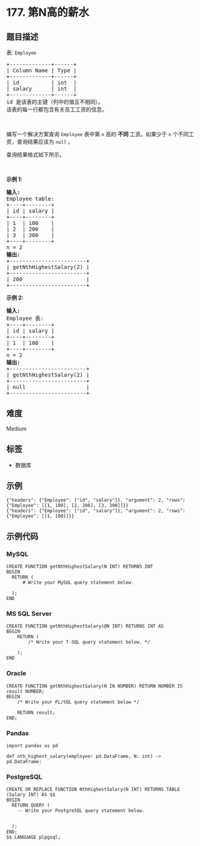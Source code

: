 # 177. 第N高的薪水

## 题目描述

<p>表:&nbsp;<code>Employee</code></p>

<pre>
+-------------+------+
| Column Name | Type |
+-------------+------+
| id          | int  |
| salary      | int  |
+-------------+------+
id 是该表的主键（列中的值互不相同）。
该表的每一行都包含有关员工工资的信息。
</pre>

<p>&nbsp;</p>

<p>编写一个解决方案查询&nbsp;<code>Employee</code> 表中第 <code>n</code> 高的&nbsp;<strong>不同</strong> 工资。如果少于&nbsp;<code>n</code> 个不同工资，查询结果应该为&nbsp;<code>null</code> 。</p>

<p>查询结果格式如下所示。</p>

<p>&nbsp;</p>

<p><strong>示例 1:</strong></p>

<pre>
<strong>输入:</strong> 
Employee table:
+----+--------+
| id | salary |
+----+--------+
| 1  | 100    |
| 2  | 200    |
| 3  | 300    |
+----+--------+
n = 2
<strong>输出:</strong> 
+------------------------+
| getNthHighestSalary(2) |
+------------------------+
| 200                    |
+------------------------+
</pre>

<p><strong>示例 2:</strong></p>

<pre>
<strong>输入:</strong> 
Employee 表:
+----+--------+
| id | salary |
+----+--------+
| 1  | 100    |
+----+--------+
n = 2
<strong>输出:</strong> 
+------------------------+
| getNthHighestSalary(2) |
+------------------------+
| null                   |
+------------------------+</pre>


## 难度

Medium

## 标签

- 数据库

## 示例

```
{"headers": {"Employee": ["id", "salary"]}, "argument": 2, "rows": {"Employee": [[1, 100], [2, 200], [3, 300]]}}
{"headers": {"Employee": ["id", "salary"]}, "argument": 2, "rows": {"Employee": [[1, 100]]}}
```

## 示例代码

### MySQL

```mysql
CREATE FUNCTION getNthHighestSalary(N INT) RETURNS INT
BEGIN
  RETURN (
      # Write your MySQL query statement below.

  );
END
```

### MS SQL Server

```mssql
CREATE FUNCTION getNthHighestSalary(@N INT) RETURNS INT AS
BEGIN
    RETURN (
        /* Write your T-SQL query statement below. */

    );
END
```

### Oracle

```oraclesql
CREATE FUNCTION getNthHighestSalary(N IN NUMBER) RETURN NUMBER IS
result NUMBER;
BEGIN
    /* Write your PL/SQL query statement below */

    RETURN result;
END;
```

### Pandas

```pythondata
import pandas as pd

def nth_highest_salary(employee: pd.DataFrame, N: int) -> pd.DataFrame:
```

### PostgreSQL

```postgresql
CREATE OR REPLACE FUNCTION NthHighestSalary(N INT) RETURNS TABLE (Salary INT) AS $$
BEGIN
  RETURN QUERY (
    -- Write your PostgreSQL query statement below.
    
      
  );
END;
$$ LANGUAGE plpgsql;
```

